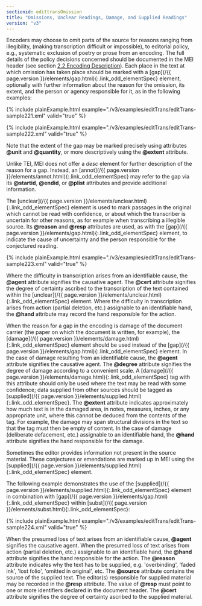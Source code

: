 ```yaml
---
sectionid: edittransOmission
title: "Omissions, Unclear Readings, Damage, and Supplied Readings"
version: "v3"
---
```




Encoders may choose to omit parts of the source for reasons ranging from illegibility,
(making transcription difficult or impossible), to editorial policy, e.g., systematic
exclusion of poetry or prose from an encoding. The full details of the policy decisions
concerned should be documented in the MEI header (see section <a class="link_ptr" title="Encoding Description" href="/{{ page.version }}/guidelines/header.html#headerEncodingDescription">2.2 Encoding Description</a>). Each place in the text at which omission has taken
place should be marked with a [gap](/{{ page.version }}/elements/gap.html){:.link_odd_elementSpec} element, optionally with further
information about the reason for the omission, its extent, and the person or agency
responsible for it, as in the following examples:

{% include plainExample.html example="./v3/examples/editTrans/editTrans-sample221.xml" valid="true" %}

{% include plainExample.html example="./v3/examples/editTrans/editTrans-sample222.xml" valid="true" %}


Note that the extent of the gap may be marked precisely using attributes **@unit**
and **@quantity**, or more descriptively using the **@extent** attribute.

Unlike TEI, MEI does not offer a *desc* element for further description of
the reason for a gap. Instead, an [annot](/{{ page.version }}/elements/annot.html){:.link_odd_elementSpec} may refer to the gap via its
**@startid**, **@endid**, or **@plist** attributes and provide
additional information.

The [unclear](/{{ page.version }}/elements/unclear.html){:.link_odd_elementSpec} element is used to mark passages in the original which
cannot be read with confidence, or about which the transcriber is uncertain for other
reasons, as for example when transcribing a illegible source. Its **@reason** and
**@resp** attributes are used, as with the [gap](/{{ page.version }}/elements/gap.html){:.link_odd_elementSpec} element, to
indicate the cause of uncertainty and the person responsible for the conjectured
reading.

{% include plainExample.html example="./v3/examples/editTrans/editTrans-sample223.xml" valid="true" %}


Where the difficulty in transcription arises from an identifiable cause, the
**@agent** attribute signifies the causative agent. The **@cert** attribute
signifies the degree of certainty ascribed to the transcription of the text contained
within
the [unclear](/{{ page.version }}/elements/unclear.html){:.link_odd_elementSpec} element. Where the difficulty in transcription arises from
action (partial deletion, etc.) assignable to an identifiable hand, the **@hand**
attribute may record the hand responsible for the action.

When the reason for a gap in the encoding is damage of the document carrier (the paper
on
which the document is written, for example), the [damage](/{{ page.version }}/elements/damage.html){:.link_odd_elementSpec} element should
be used instead of the [gap](/{{ page.version }}/elements/gap.html){:.link_odd_elementSpec} element. In the case of damage resulting
from an identifiable cause, the **@agent** attribute signifies the causative agent.
The **@degree** attribute signifies the degree of damage according to a convenient
scale. A [damage](/{{ page.version }}/elements/damage.html){:.link_odd_elementSpec} tag with this attribute should only be used where the
text may be read with some confidence; data supplied from other sources should be
tagged as
[supplied](/{{ page.version }}/elements/supplied.html){:.link_odd_elementSpec}. The **@extent** attribute indicates approximately
how much text is in the damaged area, in notes, measures, inches, or any appropriate
unit,
where this cannot be deduced from the contents of the tag. For example, the damage
may span
structural divisions in the text so that the tag must then be empty of content. In
the case
of damage (deliberate defacement, etc.) assignable to an identifiable hand, the
**@hand** attribute signifies the hand responsible for the damage.

Sometimes the editor provides information not present in the source material. These
conjectures or emendations are marked up in MEI using the [supplied](/{{ page.version }}/elements/supplied.html){:.link_odd_elementSpec}
element.

The following example demonstrates the use of the [supplied](/{{ page.version }}/elements/supplied.html){:.link_odd_elementSpec} element in
combination with [gap](/{{ page.version }}/elements/gap.html){:.link_odd_elementSpec} within [subst](/{{ page.version }}/elements/subst.html){:.link_odd_elementSpec}:

{% include plainExample.html example="./v3/examples/editTrans/editTrans-sample224.xml" valid="true" %}


When the presumed loss of text arises from an identifiable cause, **@agent**
signifies the causative agent. When the presumed loss of text arises from action (partial
deletion, etc.) assignable to an identifiable hand, the **@hand** attribute signifies
the hand responsible for the action. The **@reason** attribute indicates why the text
has to be supplied, e.g. 'overbinding', 'faded ink', 'lost folio', 'omitted in original',
etc. The **@source** attribute contains the source of the supplied text. The editor(s)
responsible for supplied material may be recorded in the **@resp** attribute. The
value of **@resp** must point to one or more identifiers declared in the document
header. The **@cert** attribute signifies the degree of certainty ascribed to the
supplied material.


